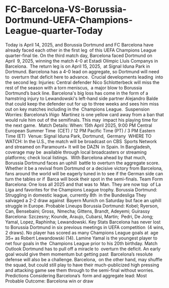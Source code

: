 # FC-Barcelona-VS-Borussia-Dortmund-UEFA-Champions-League-quarter-Today


Today is April 14, 2025, and Borussia Dortmund and FC Barcelona have already faced each other in the first leg of this UEFA Champions League quarter-final tie. On the third match day, Barcelona faced Dortmund on April 9, 2025, winning the match 4-0 at Estadi Olímpic Lluís Companys in Barcelona. ​
The return leg is on April 15, 2025, at Signal Iduna Park in Dortmund. Barcelona has a 4-0 lead on aggregate, so Dortmund will need to overturn that deficit here to advance. ​
Crucial developments leading into the second leg:
Injuries: Central defender Nico Schlotterbeck will miss the rest of the season with a torn meniscus, a major blow to Borussia Dortmund’s back line. Barcelona's big loss has come in the form of a hamstring injury to Lewandowski's left-hand side partner Alejandro Balde that could keep the defender out for up to three weeks and sees him miss out on key matches including in the Champions League. ​
Suspension Worries: Barcelona’s Iñigo Martínez is one yellow card away from a ban that would rule him out of the semifinals. This may impact his playing time for the next game. ​
Match Details:
When: 15th April 2025, 9:00 PM Central European Summer Time (CET) / 12 PM Pacific Time (PT) / 3 PM Eastern Time (ET) ​
Venue: Signal Iduna Park, Dortmund, Germany ​
WHERE TO WATCH: In the U.S., the match will be broadcast on CBS Sports Network and streamed on Paramount+ It will be DAZN in Spain. In Bangladesh, coverage may be available through local broadcasters or streaming platforms; check local listings. ​
With Barcelona ahead by that much, Borussia Dortmund faces an uphill battle to overturn the aggregate score. Whether it be a revival from Dortmund or a decisive victory from Barcelona, fans around the world will be eagerly tuned in to see if the German side can turn the tables or if Barca will book their spot in the semi-finals.
Team Form
Barcelona: One loss all 2025 and that was to Man. They are now top of La Liga and favorites for the Champions League trophy.
Borussia Dortmund: Struggling in domestic league, currently 8th in the Bundesliga They salvaged a 2-2 draw against Bayern Munich on Saturday but face an uphill struggle in Europe.
Probable Lineups
Borussia Dortmund:
Kobel; Ryerson, Can, Bensebaini; Gross, Nmecha; Gittens, Brandt, Adeyemi; Guirassy
Barcelona:
Szczesny; Kounde, Araujo, Cubarsi, Martin; Pedri, De Jong; Yamal, Lopez, Raphinha; Lewandowski.
Key Stats
Barcelona has never lost to Borussia Dortmund in six previous meetings in UEFA competition (4 wins, 2 draws).
No player has scored as many Champions League goals at age 35+ as Robert Lewandowski (14).
Lamine Yamal is the youngest player to net four goals in the Champions League prior to his 20th birthday.
Match Outlook
Dortmund has to pull off a miracle to overturn the deficit. An early goal would give them momentum but getting past Barcelona’s resolute defense will also be a challenge. Barcelona, on the other hand, may shuffle the squad, but could still play to have their much-publicized high pressing and attacking game see them through to the semi-final without worries.
Predictions
Considering Barcelona’s form and aggregate lead:
Most Probable Outcome: Barcelona win or draw
